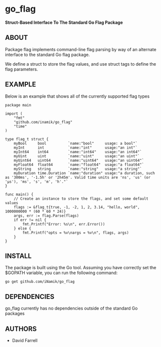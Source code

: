 go_flag
=======

**Struct-Based Interface To The Standard Go Flag Package**


ABOUT
-----

Package flag implements command-line flag parsing by way of an alternate
interface to the standard Go flag package.

We define a struct to store the flag values, and use struct tags to define the
flag parameters.


EXAMPLE
-------

Below is an example that shows all of the currently supported flag types

	package main

	import (
		"fmt"
		"github.com/inamik/go_flag"
		"time"
	)

	type flag_t struct {
		myBool     bool          `name:"bool"     usage: a bool"`
		myInt      int           `name:"int"      usage:"an int"`
		myInt64    int64         `name:"int64"    usage:"an int64"`
		myUint     uint          `name:"uint"     usage:"an uint"`
		myUint64   uint64        `name:"uint64"   usage:"an uint64"`
		myFloat64  float64       `name:"float64"  usage:"a float64"`
		myString   string        `name:"string"   usage:"a string"`
		myDuration time.Duration `name:"duration" usage:"a duration, such as '300ms', '-1.5h' or '2h45m'. Valid time units are 'ns', 'us' (or 'µs'), 'ms', 's', 'm', 'h'."`
	}

	func main() {
		// Create an instance to store the flags, and set some default values
		flags := &flag_t{true, -1, -2, 1, 2, 3.14, "hello, world", 1000000000 * (60 * 60 * 24)}
		args, err := flag.Parse(flags)
		if err != nil {
			fmt.Printf("Error: %s\n", err.Error())
		} else {
			fmt.Printf("opts = %v\nargs = %v\n", flags, args)
		}
	}


INSTALL
-------

The package is built using the Go tool.  Assuming you have correctly set the
$GOPATH variable, you can run the following command:

	go get github.com/iNamik/go_flag


DEPENDENCIES
------------

go_flag currently has no dependencies outside of the standard Go packages


AUTHORS
-------

 * David Farrell

